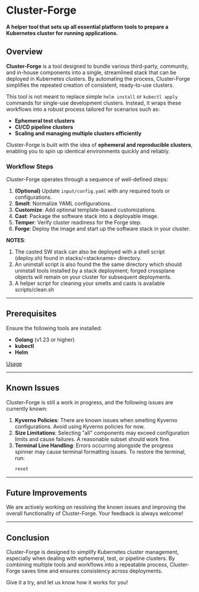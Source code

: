 # Cluster-Forge

**A helper tool that sets up all essential platform tools to prepare a Kubernetes cluster for running applications.**

## Overview

**Cluster-Forge** is a tool designed to bundle various third-party, community, and in-house components into a single, streamlined stack that can be deployed in Kubernetes clusters. By automating the process, Cluster-Forge simplifies the repeated creation of consistent, ready-to-use clusters.

This tool is not meant to replace simple `helm install` or `kubectl apply` commands for single-use development clusters. Instead, it wraps these workflows into a robust process tailored for scenarios such as:

- **Ephemeral test clusters**  
- **CI/CD pipeline clusters**  
- **Scaling and managing multiple clusters efficiently**

Cluster-Forge is built with the idea of **ephemeral and reproducible clusters**, enabling you to spin up identical environments quickly and reliably.

### Workflow Steps

Cluster-Forge operates through a sequence of well-defined steps:

1. **(Optional)** Update `input/config.yaml` with any required tools or configurations.  
2. **Smelt**: Normalize YAML configurations.  
3. **Customize**: Add optional template-based customizations.  
4. **Cast**: Package the software stack into a deployable image.  
5. **Temper**: Verify cluster readiness for the Forge step.  
6. **Forge**: Deploy the image and start up the software stack in your cluster.  

**NOTES**: 

1. The casted SW stack can also be deployed with a shell script (deploy.sh) found in stacks/\<stackname\> directory.
2. An uninstall script is also found the the same directory which should uninstall tools installed by a stack deployment; forged crossplane objects will remain on your cluster for subsequent deployments. 
3. A helper script for cleaning your smelts and casts is available scripts/clean.sh

---

## Prerequisites

Ensure the following tools are installed:

- **Golang** (v1.23 or higher)  
- **kubectl**  
- **Helm**  



[Usage](docs/usage.md)


---



## Known Issues

Cluster-Forge is still a work in progress, and the following issues are currently known:

1. **Kyverno Policies**: There are known issues when smelting Kyverno configurations. Avoid using Kyverno policies for now.  
2. **Size Limitations**: Selecting "all" components may exceed configuration limits and cause failures. A reasonable subset should work fine.  
3. **Terminal Line Handling**: Errors occurring alongside the progress spinner may cause terminal formatting issues. To restore the terminal, run:  
   ```sh
   reset
   ```

---

## Future Improvements

We are actively working on resolving the known issues and improving the overall functionality of Cluster-Forge. Your feedback is always welcome!

---

## Conclusion

Cluster-Forge is designed to simplify Kubernetes cluster management, especially when dealing with ephemeral, test, or pipeline clusters. By combining multiple tools and workflows into a repeatable process, Cluster-Forge saves time and ensures consistency across deployments.

Give it a try, and let us know how it works for you!
